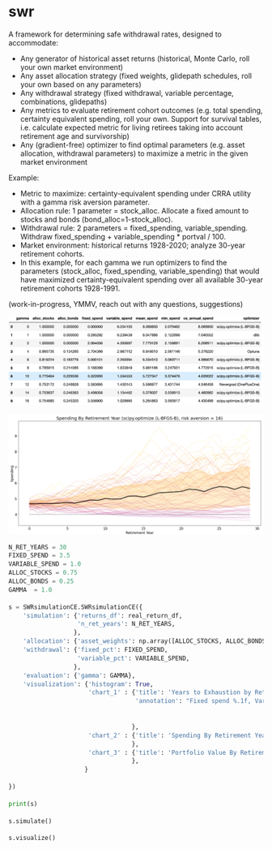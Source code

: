 # swr
A framework for determining safe withdrawal rates, designed to accommodate:

- Any generator of historical asset returns (historical, Monte Carlo, roll your own market environment)
- Any asset allocation strategy (fixed weights, glidepath schedules, roll your own based on any parameters)
- Any withdrawal strategy (fixed withdrawal, variable percentage, combinations, glidepaths)
- Any metrics to evaluate retirement cohort outcomes (e.g. total spending, certainty equivalent spending, roll your own. Support for survival tables, i.e. calculate expected metric for living retirees taking into account retirement age and survivorship)
- Any (gradient-free) optimizer to find optimal parameters (e.g. asset allocation, withdrawal parameters) to maximize a metric in the given market environment

Example:

   - Metric to maximize: certainty-equivalent spending under CRRA utility with a gamma risk aversion parameter.
   - Allocation rule: 1 parameter = stock_alloc. Allocate a fixed amount to stocks and bonds (bond_alloc=1-stock_alloc).
   - Withdrawal rule: 2 parameters = fixed_spending, variable_spending. Withdraw fixed_spending + variable_spending * portval / 100.
   - Market environment: historical returns 1928-2020; analyze 30-year retirement cohorts.
   - In this example, for each gamma we run optimizers to find the parameters (stock_alloc, fixed_spending, variable_spending) that would have maximized certainty-equivalent spending over all available 30-year retirement cohorts 1928-1991.

(work-in-progress, YMMV, reach out with any questions, suggestions)

![optimal_by_gamma_table.png](optimal_by_gamma_table.png)

![outcome.png](outcome.png)

```python
N_RET_YEARS = 30
FIXED_SPEND = 3.5
VARIABLE_SPEND = 1.0
ALLOC_STOCKS = 0.75
ALLOC_BONDS = 0.25
GAMMA  = 1.0

s = SWRsimulationCE.SWRsimulationCE({
    'simulation': {'returns_df': real_return_df,
                   'n_ret_years': N_RET_YEARS,
                  },
    'allocation': {'asset_weights': np.array([ALLOC_STOCKS, ALLOC_BONDS])}, 
    'withdrawal': {'fixed_pct': FIXED_SPEND,
                   'variable_pct': VARIABLE_SPEND,
                  },
    'evaluation': {'gamma': GAMMA},
    'visualization': {'histogram': True, 
                      'chart_1' : {'title': 'Years to Exhaustion by Retirement Year (%s, risk aversion = %d)' % (optimizer, GAMMA),
                                   'annotation': "Fixed spend %.1f, Variable spend %.1f, stocks %.1f%%" % (FIXED_SPEND, 
                                                                                                           VARIABLE_SPEND, 
                                                                                                           100 * ALLOC_STOCKS)
                                  },
                      'chart_2' : {'title': 'Spending By Retirement Year (%s, risk aversion = %d)' % (optimizer, GAMMA),
                                  },
                      'chart_3' : {'title': 'Portfolio Value By Retirement Year (%s, risk aversion = %d)' % (optimizer, GAMMA),
                                  },
                     }    
    
})

print(s)

s.simulate()

s.visualize()


```
